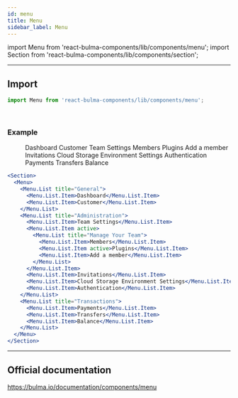 ```yaml
---
id: menu
title: Menu
sidebar_label: Menu
---
```


import Menu from 'react-bulma-components/lib/components/menu';
import Section from 'react-bulma-components/lib/components/section';

---

## **Import**

```js
import Menu from 'react-bulma-components/lib/components/menu';
```

<br />

### **Example**

<Section>
  <Menu>
    <Menu.List title="General">
      <Menu.List.Item>
       Dashboard
      </Menu.List.Item>
      <Menu.List.Item>
       Customer
      </Menu.List.Item>
    </Menu.List>
    <Menu.List title="Administration">
      <Menu.List.Item>
        Team Settings
      </Menu.List.Item>
      <Menu.List.Item active>
        <Menu.List title="Manage Your Team">
          <Menu.List.Item>
            Members
          </Menu.List.Item>
          <Menu.List.Item active>
            Plugins
          </Menu.List.Item>
          <Menu.List.Item>
            Add a member
          </Menu.List.Item>
        </Menu.List>
      </Menu.List.Item>
      <Menu.List.Item>
        Invitations
      </Menu.List.Item>
      <Menu.List.Item>
        Cloud Storage Environment Settings
      </Menu.List.Item>
      <Menu.List.Item>
        Authentication
      </Menu.List.Item>
    </Menu.List>
    <Menu.List title="Transactions">
      <Menu.List.Item>
        Payments
      </Menu.List.Item>
      <Menu.List.Item>
        Transfers
      </Menu.List.Item>
      <Menu.List.Item>
        Balance
      </Menu.List.Item>
    </Menu.List>
  </Menu>
</Section>

```jsx
<Section>
  <Menu>
    <Menu.List title="General">
      <Menu.List.Item>Dashboard</Menu.List.Item>
      <Menu.List.Item>Customer</Menu.List.Item>
    </Menu.List>
    <Menu.List title="Administration">
      <Menu.List.Item>Team Settings</Menu.List.Item>
      <Menu.List.Item active>
        <Menu.List title="Manage Your Team">
          <Menu.List.Item>Members</Menu.List.Item>
          <Menu.List.Item active>Plugins</Menu.List.Item>
          <Menu.List.Item>Add a member</Menu.List.Item>
        </Menu.List>
      </Menu.List.Item>
      <Menu.List.Item>Invitations</Menu.List.Item>
      <Menu.List.Item>Cloud Storage Environment Settings</Menu.List.Item>
      <Menu.List.Item>Authentication</Menu.List.Item>
    </Menu.List>
    <Menu.List title="Transactions">
      <Menu.List.Item>Payments</Menu.List.Item>
      <Menu.List.Item>Transfers</Menu.List.Item>
      <Menu.List.Item>Balance</Menu.List.Item>
    </Menu.List>
  </Menu>
</Section>
```

---

## Official documentation

https://bulma.io/documentation/components/menu
